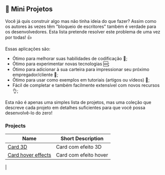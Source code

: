 ## :ledger: Mini Projetos


Você já quis construir algo mas não tinha ideia do que fazer? Assim como os autores às vezes têm "bloqueio de escritores" também é verdade para os desenvolvedores. Esta lista pretende resolver este problema de uma vez por todas! 👍

Essas aplicações são:

- Ótimo para melhorar suas habilidades de codificação :muscle:;
- Ótimo para experimentar novas tecnologias 🆕;
- Ótimo para adicionar à sua carteira para impressionar seu próximo empregador/cliente :file_folder:;
- Ótimo para usar como exemplos em tutoriais (artigos ou vídeos) :page_with_curl:;
- Fácil de completar e também facilmente extensível com novos recursos :ok_hand:;


Esta não é apenas uma simples lista de projetos, mas uma coleção que descreve cada projeto em detalhes suficientes para que você possa desenvolvê-lo do zero!

### Projects


| Name                                                                              | Short Description                                          | 
| --------------------------------------------------------------------------------- | ---------------------------------------------------------- | 
| [Card 3D](https://github.com/LuisSilvah/Mini-projetos/blob/main/Readme/Card-3D.md)| Card com efeito 3D                                         |
| [Card hover effects](https://github.com/LuisSilvah/Mini-projetos/blob/main/Readme/Card-hover-effects.md)| Card com efeito hover                |      
|
